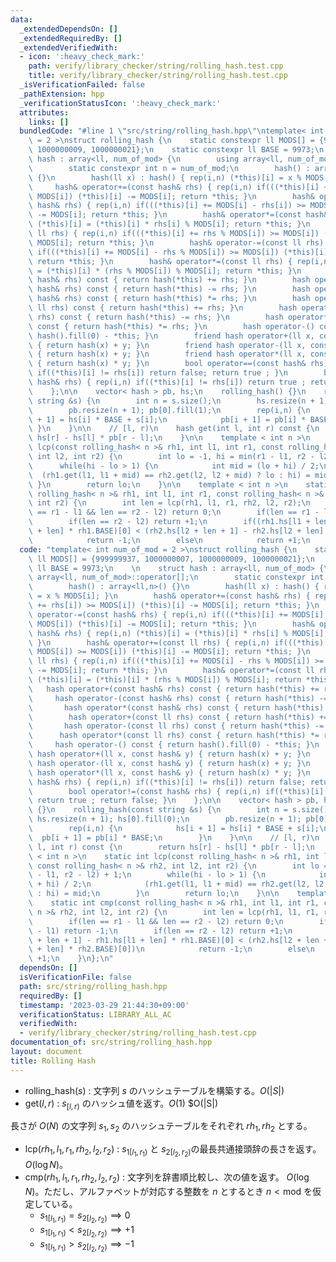 ```yaml
---
data:
  _extendedDependsOn: []
  _extendedRequiredBy: []
  _extendedVerifiedWith:
  - icon: ':heavy_check_mark:'
    path: verify/library_checker/string/rolling_hash.test.cpp
    title: verify/library_checker/string/rolling_hash.test.cpp
  _isVerificationFailed: false
  _pathExtension: hpp
  _verificationStatusIcon: ':heavy_check_mark:'
  attributes:
    links: []
  bundledCode: "#line 1 \"src/string/rolling_hash.hpp\"\ntemplate< int num_of_mod\
    \ = 2 >\nstruct rolling_hash {\n    static constexpr ll MODS[] = {999999937, 1000000007,\
    \ 1000000009, 1000000021};\n    static constexpr ll BASE = 9973;\n    \n    struct\
    \ hash : array<ll, num_of_mod> {\n        using array<ll, num_of_mod>::operator[];\n\
    \        static constexpr int n = num_of_mod;\n        hash() : array<ll,n>()\
    \ {}\n        hash(ll x) : hash() { rep(i,n) (*this)[i] = x % MODS[i]; }\n   \
    \     hash& operator+=(const hash& rhs) { rep(i,n) if(((*this)[i] += rhs[i]) >=\
    \ MODS[i]) (*this)[i] -= MODS[i]; return *this; }\n        hash& operator-=(const\
    \ hash& rhs) { rep(i,n) if(((*this)[i] += MODS[i] - rhs[i]) >= MODS[i]) (*this)[i]\
    \ -= MODS[i]; return *this; }\n        hash& operator*=(const hash& rhs) { rep(i,n)\
    \ (*this)[i] = (*this)[i] * rhs[i] % MODS[i]; return *this; }\n        hash& operator+=(const\
    \ ll rhs) { rep(i,n) if(((*this)[i] += rhs % MODS[i]) >= MODS[i]) (*this)[i] -=\
    \ MODS[i]; return *this; }\n        hash& operator-=(const ll rhs) { rep(i,n)\
    \ if(((*this)[i] += MODS[i] - rhs % MODS[i]) >= MODS[i]) (*this)[i] -= MODS[i];\
    \ return *this; }\n        hash& operator*=(const ll rhs) { rep(i,n) (*this)[i]\
    \ = (*this)[i] * (rhs % MODS[i]) % MODS[i]; return *this; }\n        hash operator+(const\
    \ hash& rhs) const { return hash(*this) += rhs; }\n        hash operator-(const\
    \ hash& rhs) const { return hash(*this) -= rhs; }\n        hash operator*(const\
    \ hash& rhs) const { return hash(*this) *= rhs; }\n        hash operator+(const\
    \ ll rhs) const { return hash(*this) += rhs; }\n        hash operator-(const ll\
    \ rhs) const { return hash(*this) -= rhs; }\n        hash operator*(const ll rhs)\
    \ const { return hash(*this) *= rhs; }\n        hash operator-() const { return\
    \ hash().fill(0) - *this; }\n        friend hash operator+(ll x, const hash& y)\
    \ { return hash(x) + y; }\n        friend hash operator-(ll x, const hash& y)\
    \ { return hash(x) + y; }\n        friend hash operator*(ll x, const hash& y)\
    \ { return hash(x) * y; }\n        bool operator==(const hash& rhs) { rep(i,n)\
    \ if((*this)[i] != rhs[i]) return false; return true ; }\n        bool operator!=(const\
    \ hash& rhs) { rep(i,n) if((*this)[i] != rhs[i]) return true ; return false; }\n\
    \    };\n\n    vector< hash > pb, hs;\n    rolling_hash() {}\n    rolling_hash(const\
    \ string &s) {\n        int n = s.size();\n        hs.resize(n + 1); hs[0].fill(0);\n\
    \        pb.resize(n + 1); pb[0].fill(1);\n        rep(i,n) {\n            hs[i\
    \ + 1] = hs[i] * BASE + s[i];\n            pb[i + 1] = pb[i] * BASE;\n       \
    \ }\n    }\n\n    // [l, r)\n    hash get(int l, int r) const {\n        return\
    \ hs[r] - hs[l] * pb[r - l];\n    }\n\n    template < int n >\n    static int\
    \ lcp(const rolling_hash< n >& rh1, int l1, int r1, const rolling_hash< n >& rh2,\
    \ int l2, int r2) {\n        int lo = -1, hi = min(r1 - l1, r2 - l2) + 1;\n  \
    \      while(hi - lo > 1) {\n            int mid = (lo + hi) / 2;\n          \
    \  (rh1.get(l1, l1 + mid) == rh2.get(l2, l2 + mid) ? lo : hi) = mid;\n       \
    \ }\n        return lo;\n    }\n\n    template < int n >\n    static int cmp(const\
    \ rolling_hash< n >& rh1, int l1, int r1, const rolling_hash< n >& rh2, int l2,\
    \ int r2) {\n        int len = lcp(rh1, l1, r1, rh2, l2, r2);\n        if(len\
    \ == r1 - l1 && len == r2 - l2) return 0;\n        if(len == r1 - l1) return -1;\n\
    \        if(len == r2 - l2) return +1;\n        if((rh1.hs[l1 + len + 1] - rh1.hs[l1\
    \ + len] * rh1.BASE)[0] < (rh2.hs[l2 + len + 1] - rh2.hs[l2 + len] * rh2.BASE)[0])\n\
    \            return -1;\n        else\n            return +1;\n    }\n};\n"
  code: "template< int num_of_mod = 2 >\nstruct rolling_hash {\n    static constexpr\
    \ ll MODS[] = {999999937, 1000000007, 1000000009, 1000000021};\n    static constexpr\
    \ ll BASE = 9973;\n    \n    struct hash : array<ll, num_of_mod> {\n        using\
    \ array<ll, num_of_mod>::operator[];\n        static constexpr int n = num_of_mod;\n\
    \        hash() : array<ll,n>() {}\n        hash(ll x) : hash() { rep(i,n) (*this)[i]\
    \ = x % MODS[i]; }\n        hash& operator+=(const hash& rhs) { rep(i,n) if(((*this)[i]\
    \ += rhs[i]) >= MODS[i]) (*this)[i] -= MODS[i]; return *this; }\n        hash&\
    \ operator-=(const hash& rhs) { rep(i,n) if(((*this)[i] += MODS[i] - rhs[i]) >=\
    \ MODS[i]) (*this)[i] -= MODS[i]; return *this; }\n        hash& operator*=(const\
    \ hash& rhs) { rep(i,n) (*this)[i] = (*this)[i] * rhs[i] % MODS[i]; return *this;\
    \ }\n        hash& operator+=(const ll rhs) { rep(i,n) if(((*this)[i] += rhs %\
    \ MODS[i]) >= MODS[i]) (*this)[i] -= MODS[i]; return *this; }\n        hash& operator-=(const\
    \ ll rhs) { rep(i,n) if(((*this)[i] += MODS[i] - rhs % MODS[i]) >= MODS[i]) (*this)[i]\
    \ -= MODS[i]; return *this; }\n        hash& operator*=(const ll rhs) { rep(i,n)\
    \ (*this)[i] = (*this)[i] * (rhs % MODS[i]) % MODS[i]; return *this; }\n     \
    \   hash operator+(const hash& rhs) const { return hash(*this) += rhs; }\n   \
    \     hash operator-(const hash& rhs) const { return hash(*this) -= rhs; }\n \
    \       hash operator*(const hash& rhs) const { return hash(*this) *= rhs; }\n\
    \        hash operator+(const ll rhs) const { return hash(*this) += rhs; }\n \
    \       hash operator-(const ll rhs) const { return hash(*this) -= rhs; }\n  \
    \      hash operator*(const ll rhs) const { return hash(*this) *= rhs; }\n   \
    \     hash operator-() const { return hash().fill(0) - *this; }\n        friend\
    \ hash operator+(ll x, const hash& y) { return hash(x) + y; }\n        friend\
    \ hash operator-(ll x, const hash& y) { return hash(x) + y; }\n        friend\
    \ hash operator*(ll x, const hash& y) { return hash(x) * y; }\n        bool operator==(const\
    \ hash& rhs) { rep(i,n) if((*this)[i] != rhs[i]) return false; return true ; }\n\
    \        bool operator!=(const hash& rhs) { rep(i,n) if((*this)[i] != rhs[i])\
    \ return true ; return false; }\n    };\n\n    vector< hash > pb, hs;\n    rolling_hash()\
    \ {}\n    rolling_hash(const string &s) {\n        int n = s.size();\n       \
    \ hs.resize(n + 1); hs[0].fill(0);\n        pb.resize(n + 1); pb[0].fill(1);\n\
    \        rep(i,n) {\n            hs[i + 1] = hs[i] * BASE + s[i];\n          \
    \  pb[i + 1] = pb[i] * BASE;\n        }\n    }\n\n    // [l, r)\n    hash get(int\
    \ l, int r) const {\n        return hs[r] - hs[l] * pb[r - l];\n    }\n\n    template\
    \ < int n >\n    static int lcp(const rolling_hash< n >& rh1, int l1, int r1,\
    \ const rolling_hash< n >& rh2, int l2, int r2) {\n        int lo = -1, hi = min(r1\
    \ - l1, r2 - l2) + 1;\n        while(hi - lo > 1) {\n            int mid = (lo\
    \ + hi) / 2;\n            (rh1.get(l1, l1 + mid) == rh2.get(l2, l2 + mid) ? lo\
    \ : hi) = mid;\n        }\n        return lo;\n    }\n\n    template < int n >\n\
    \    static int cmp(const rolling_hash< n >& rh1, int l1, int r1, const rolling_hash<\
    \ n >& rh2, int l2, int r2) {\n        int len = lcp(rh1, l1, r1, rh2, l2, r2);\n\
    \        if(len == r1 - l1 && len == r2 - l2) return 0;\n        if(len == r1\
    \ - l1) return -1;\n        if(len == r2 - l2) return +1;\n        if((rh1.hs[l1\
    \ + len + 1] - rh1.hs[l1 + len] * rh1.BASE)[0] < (rh2.hs[l2 + len + 1] - rh2.hs[l2\
    \ + len] * rh2.BASE)[0])\n            return -1;\n        else\n            return\
    \ +1;\n    }\n};\n"
  dependsOn: []
  isVerificationFile: false
  path: src/string/rolling_hash.hpp
  requiredBy: []
  timestamp: '2023-03-29 21:44:30+09:00'
  verificationStatus: LIBRARY_ALL_AC
  verifiedWith:
  - verify/library_checker/string/rolling_hash.test.cpp
documentation_of: src/string/rolling_hash.hpp
layout: document
title: Rolling Hash
---
```


- $\mathrm{rolling \_ hash}(s)$ : 文字列 $s$ のハッシュテーブルを構築する。$O(|S|)$
- $\mathrm{get}(l, r)$ : $s_{[l, r)}$ のハッシュ値を返す。$O(1)$
$O(\|S\|)

長さが $O(N)$ の文字列 $s_1, s_2$ のハッシュテーブルをそれぞれ ${rh}_1, {rh}_2$ とする。
- $\mathrm{lcp}({rh}_1, l_1, r_1, {rh}_2, l_2, r_2)$ : $s_{1[l_1, r_1)}$ と $s_{2[l_2, r_2)}$の最長共通接頭辞の長さを返す。$O(\log N)$。
- $\mathrm{cmp}({rh}_1, l_1, r_1, {rh}_2, l_2, r_2)$  :   文字列を辞書順比較し、次の値を返す。 $O(\log N)$。ただし、アルファベットが対応する整数を $n$ とするとき $n < \mathrm{mod}$ を仮定している。
	- $s_{1[l_1, r_1)} = s_{2[l_2, r_2)} \implies 0$
	- $s_{1[l_1, r_1)} < s_{2[l_2, r_2)} \implies +1$
	- $s_{1[l_1, r_1)} > s_{2[l_2, r_2)} \implies - 1$
